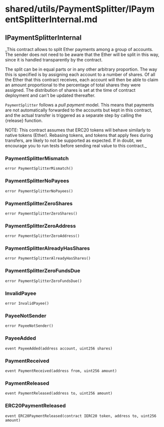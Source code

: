 # shared/utils/PaymentSplitter/IPaymentSplitterInternal.md

## IPaymentSplitterInternal

\_This contract allows to split Ether payments among a group of accounts. The sender does not need to be aware that the
Ether will be split in this way, since it is handled transparently by the contract.

The split can be in equal parts or in any other arbitrary proportion. The way this is specified is by assigning each
account to a number of shares. Of all the Ether that this contract receives, each account will then be able to claim an
amount proportional to the percentage of total shares they were assigned. The distribution of shares is set at the time
of contract deployment and can't be updated thereafter.

`PaymentSplitter` follows a _pull payment_ model. This means that payments are not automatically forwarded to the
accounts but kept in this contract, and the actual transfer is triggered as a separate step by calling the {release}
function.

NOTE: This contract assumes that ERC20 tokens will behave similarly to native tokens (Ether). Rebasing tokens, and
tokens that apply fees during transfers, are likely to not be supported as expected. If in doubt, we encourage you to
run tests before sending real value to this contract.\_

### PaymentSplitterMismatch

```solidity
error PaymentSplitterMismatch()
```

### PaymentSplitterNoPayees

```solidity
error PaymentSplitterNoPayees()
```

### PaymentSplitterZeroShares

```solidity
error PaymentSplitterZeroShares()
```

### PaymentSplitterZeroAddress

```solidity
error PaymentSplitterZeroAddress()
```

### PaymentSplitterAlreadyHasShares

```solidity
error PaymentSplitterAlreadyHasShares()
```

### PaymentSplitterZeroFundsDue

```solidity
error PaymentSplitterZeroFundsDue()
```

### InvalidPayee

```solidity
error InvalidPayee()
```

### PayeeNotSender

```solidity
error PayeeNotSender()
```

### PayeeAdded

```solidity
event PayeeAdded(address account, uint256 shares)
```

### PaymentReceived

```solidity
event PaymentReceived(address from, uint256 amount)
```

### PaymentReleased

```solidity
event PaymentReleased(address to, uint256 amount)
```

### ERC20PaymentReleased

```solidity
event ERC20PaymentReleased(contract IERC20 token, address to, uint256 amount)
```
